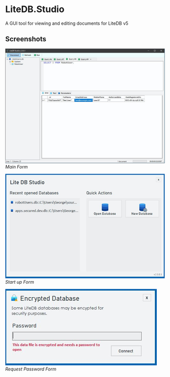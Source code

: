 # LiteDB.Studio

A GUI tool for viewing and editing documents for LiteDB v5

## Screenshots

![Dashboard](https://github.com/swagfin/LiteDB.Studio/blob/87c6a2a5cf093084da5efc2473c119cfc2c57df2/Screenshots/litedb-mainform.JPG)
*Main Form*

![Dashboard](https://github.com/swagfin/LiteDB.Studio/blob/87c6a2a5cf093084da5efc2473c119cfc2c57df2/Screenshots/litedb-startupform.JPG)
*Start up Form*

![Dashboard](https://github.com/swagfin/LiteDB.Studio/blob/87c6a2a5cf093084da5efc2473c119cfc2c57df2/Screenshots/litedb-encryptedpswd.JPG)
*Request Password Form*
